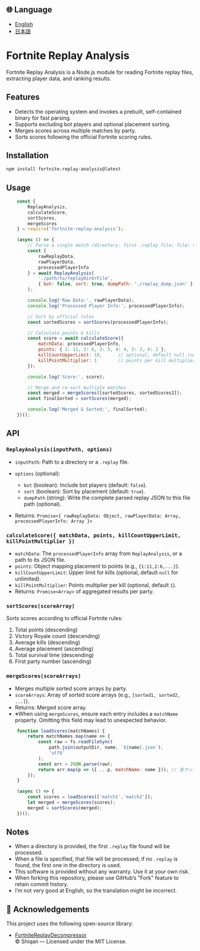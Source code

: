 ## 🌐 Language

- [English](./README.md)
- [日本語](./README.ja.md)

# Fortnite Replay Analysis

Fortnite Replay Analysis is a Node.js module for reading Fortnite replay files, extracting player data, and ranking results.

## Features

* Detects the operating system and invokes a prebuilt, self-contained binary for fast parsing.
* Supports excluding bot players and optional placement sorting.
* Merges scores across multiple matches by party.
* Sorts scores following the official Fortnite scoring rules.

## Installation

```bash
npm install fortnite-replay-analysis@latest
```

## Usage

```js
    const {
        ReplayAnalysis,
        calculateScore,
        sortScores,
        mergeScores
    } = require('fortnite-replay-analysis');

    (async () => {
        // Parse a single match (directory: first .replay file; file: specific .replay)
        const {
            rawReplayData,
            rawPlayerData,
            processedPlayerInfo
        } = await ReplayAnalysis(
            './path/to/replayDirOrFile',
            { bot: false, sort: true, dumpPath: './replay_dump.json' }
        );

        console.log('Raw Data:', rawPlayerData);
        console.log('Processed Player Info:', processedPlayerInfo);

        // Sort by official rules
        const sortedScores = sortScores(processedPlayerInfo);

        // Calculate points & kills
        const score = await calculateScore({
            matchData: processedPlayerInfo,
            points: { 1: 11, 2: 6, 3: 5, 4: 4, 5: 3, 6: 2 },
            killCountUpperLimit: 10,      // optional, default null (no limit)
            killPointMultiplier: 1        // points per kill multiplier, optional, default 1
        });

        console.log('Score:', score);

        // Merge and re-sort multiple matches
        const merged = mergeScores([sortedScores, sortedScores2]);
        const finalSorted = sortScores(merged);

        console.log('Merged & Sorted:', finalSorted);
    })();
```

## API

### `ReplayAnalysis(inputPath, options)`

* `inputPath`: Path to a directory or a `.replay` file.
* `options` (optional):

  * `bot` (boolean): Include bot players (default: `false`).
  * `sort` (boolean): Sort by placement (default: `true`).
  * `dumpPath` (string): Write the complete parsed replay JSON to this file path (optional).
* Returns: `Promise<{ rawReplayData: Object, rawPlayerData: Array, processedPlayerInfo: Array }>`

### `calculateScore({ matchData, points, killCountUpperLimit, killPointMultiplier })`

* `matchData`: The `processedPlayerInfo` array from `ReplayAnalysis`, or a path to its JSON file.
* `points`: Object mapping placement to points (e.g., `{1:11,2:6,...}`).
* `killCountUpperLimit`: Upper limit for kills (optional, default `null` for unlimited).
* `killPointMultiplier`: Points multiplier per kill (optional, default `1`).
* Returns: `Promise<Array>` of aggregated results per party.

### `sortScores(scoreArray)`

Sorts scores according to official Fortnite rules:

1. Total points (descending)
2. Victory Royale count (descending)
3. Average kills (descending)
4. Average placement (ascending)
5. Total survival time (descending)
6. First party number (ascending)

### `mergeScores(scoreArrays)`

* Merges multiple sorted score arrays by party.
* `scoreArrays`: Array of sorted score arrays (e.g., `[sorted1, sorted2, ...]`).
* Returns: Merged score array.
* ※When using `mergeScores`, ensure each entry includes a `matchName` property. Omitting this field may lead to unexpected behavior.

```javascript
    function loadScores(matchNames) {
        return matchNames.map(name => {
            const raw = fs.readFileSync(
                path.join(outputDir, name, `${name}.json`),
                'utf8'
            );
            const arr = JSON.parse(raw);
            return arr.map(p => ({ ...p, matchName: name })); // 各マッチデータに対してマッチ名を追加
        });
    }

    (async () => {
        const scores = loadScores(['match1','match2']);
        let merged = mergeScores(scores);
        merged = sortScores(merged);
    })();
```

## Notes

* When a directory is provided, the first `.replay` file found will be processed.
* When a file is specified, that file will be processed; if no `.replay` is found, the first one in the directory is used.
* This software is provided without any warranty. Use it at your own risk.
* When forking this repository, please use GitHub’s "Fork" feature to retain commit history.
* I’m not very good at English, so the translation might be incorrect.

## 🔗 Acknowledgements

This project uses the following open-source library:

- [FortniteReplayDecompressor](https://github.com/Shiqan/FortniteReplayDecompressor)  
  © Shiqan — Licensed under the MIT License.